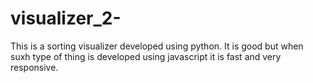 # visualizer_2-
This is a sorting visualizer developed using python. It is good but when suxh type of thing is developed using javascript it is fast and very responsive.
